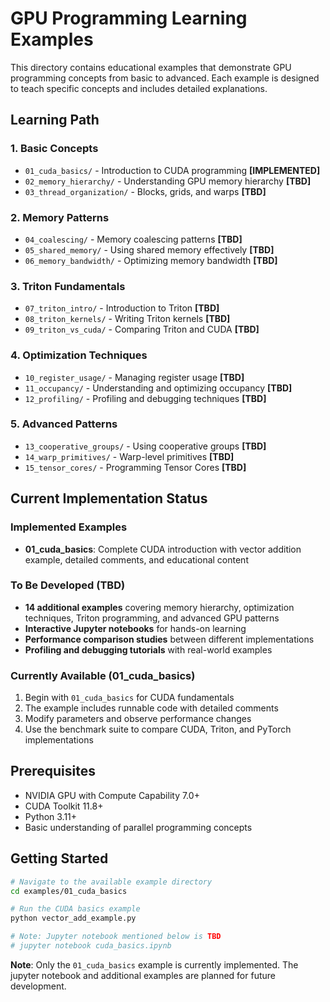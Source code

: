# GPU Programming Learning Examples

This directory contains educational examples that demonstrate GPU programming concepts from basic to advanced. Each example is designed to teach specific concepts and includes detailed explanations.

## Learning Path

### 1. Basic Concepts
- `01_cuda_basics/` - Introduction to CUDA programming **[IMPLEMENTED]**
- `02_memory_hierarchy/` - Understanding GPU memory hierarchy **[TBD]**
- `03_thread_organization/` - Blocks, grids, and warps **[TBD]**

### 2. Memory Patterns
- `04_coalescing/` - Memory coalescing patterns **[TBD]**
- `05_shared_memory/` - Using shared memory effectively **[TBD]**
- `06_memory_bandwidth/` - Optimizing memory bandwidth **[TBD]**

### 3. Triton Fundamentals
- `07_triton_intro/` - Introduction to Triton **[TBD]**
- `08_triton_kernels/` - Writing Triton kernels **[TBD]**
- `09_triton_vs_cuda/` - Comparing Triton and CUDA **[TBD]**

### 4. Optimization Techniques
- `10_register_usage/` - Managing register usage **[TBD]**
- `11_occupancy/` - Understanding and optimizing occupancy **[TBD]**
- `12_profiling/` - Profiling and debugging techniques **[TBD]**

### 5. Advanced Patterns
- `13_cooperative_groups/` - Using cooperative groups **[TBD]**
- `14_warp_primitives/` - Warp-level primitives **[TBD]**
- `15_tensor_cores/` - Programming Tensor Cores **[TBD]**

## Current Implementation Status

### Implemented Examples
- **01_cuda_basics**: Complete CUDA introduction with vector addition example, detailed comments, and educational content

### To Be Developed (TBD)
- **14 additional examples** covering memory hierarchy, optimization techniques, Triton programming, and advanced GPU patterns
- **Interactive Jupyter notebooks** for hands-on learning
- **Performance comparison studies** between different implementations
- **Profiling and debugging tutorials** with real-world examples


### Currently Available (01_cuda_basics)
1. Begin with `01_cuda_basics` for CUDA fundamentals
2. The example includes runnable code with detailed comments
3. Modify parameters and observe performance changes
4. Use the benchmark suite to compare CUDA, Triton, and PyTorch implementations


## Prerequisites

- NVIDIA GPU with Compute Capability 7.0+
- CUDA Toolkit 11.8+
- Python 3.11+
- Basic understanding of parallel programming concepts

## Getting Started

```bash
# Navigate to the available example directory
cd examples/01_cuda_basics

# Run the CUDA basics example
python vector_add_example.py

# Note: Jupyter notebook mentioned below is TBD
# jupyter notebook cuda_basics.ipynb
```

**Note**: Only the `01_cuda_basics` example is currently implemented. The jupyter notebook and additional examples are planned for future development.
